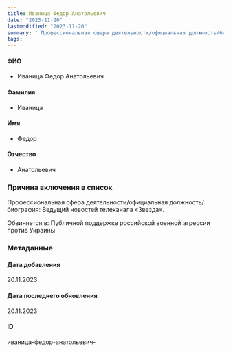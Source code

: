 ```yaml
---
title: Иваница Федор Анатольевич
date: "2023-11-20"
lastmodified: "2023-11-20"
summary: ' Профессиональная сфера деятельности/официальная должность/биография\:.  Ведущий новостей телеканала «Звезда»..  .  Обвиняется в\:.  Публичной поддержке российской военной агрессии против Украины'
tags: 
---
```

<!--# pp2-->
<!--## Фигурант-->
<!--### Личные данные-->
#### ФИО
- Иваница Федор Анатольевич
#### Фамилия
- Иваница
#### Имя
- Федор
#### Отчество
- Анатольевич
### Причина включения в список
Профессиональная сфера деятельности/официальная должность/биография:
 Ведущий новостей телеканала «Звезда».
 
 Обвиняется в:
 Публичной поддержке российской военной агрессии против Украины
### Метаданные
#### Дата добавления
20.11.2023
#### Дата последнего обновления
20.11.2023
#### ID
иваница-федор-анатольевич-
<!--## END;-->
